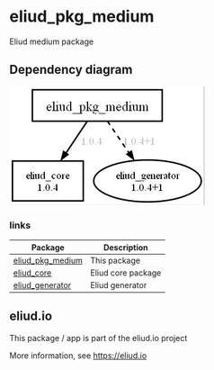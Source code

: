# eliud_pkg_medium

Eliud medium package

## Dependency diagram

![Dependency diagram](https://github.com/eliudio/eliud_pkg_medium/raw/main/depends.jpg)

### links
|Package                                                                    |Description       |
|---------------------------------------------------------------------------|------------------|
|[eliud_pkg_medium](https://pub.dev/packages/eliud_pkg_medium)              |This package      |
|[eliud_core](https://pub.dev/packages/eliud_core)                          |Eliud core package|
|[eliud_generator](https://pub.dev/packages/eliud_generator)                |Eliud generator   |

## eliud.io

This package / app is part of the eliud.io project

More information, see https://eliud.io

